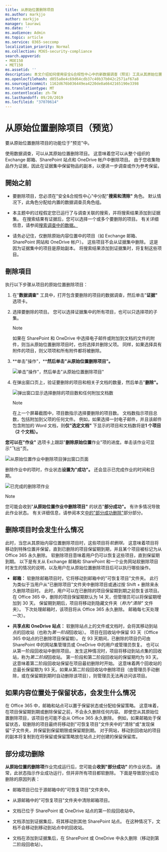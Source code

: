 ```yaml
---
title: 从原始位置删除项目
ms.author: markjjo
author: markjjo
manager: laurawi
ms.date: ''
ms.audience: Admin
ms.topic: article
ms.service: O365-seccomp
localization_priority: Normal
ms.collection: M365-security-compliance
search.appverid:
- MOE150
- MET150
ms.assetid: ''
description: 本文介绍如何使用安全&合规性中心中的新数据调查（预览）工具从其原始位置删除项目。
ms.openlocfilehash: d855a8e4c69d64cdb37c40b37b042c2571af67a8
ms.sourcegitcommit: 1162d676b036449ea4220de8a6642165190e3398
ms.translationtype: MT
ms.contentlocale: zh-TW
ms.lasthandoff: 09/20/2019
ms.locfileid: "37070614"
---
```

# <a name="delete-items-from-their-original-location-preview"></a>从原始位置删除项目（预览）

要从原始位置删除项目的功能位于"预览"中。

使用数据调查，可以从其原始位置删除项目。 这意味着您可以从整个组织的 Exchange 邮箱、SharePoint 站点和 OneDrive 帐户中删除项目。 由于您收集物品作为证据，因此在证据集中保留物品的副本，以便进一步调查或作为参考保留。

## <a name="before-you-begin"></a>開始之前

- 要删除项目，您必须在"安全&合规性中心"中分配"**搜索和清除"** 角色。 默认情况下，此角色分配给内置的数据调查员角色组。 

- 本主题中的过程假定您已运行了与调查关联的搜索，并将搜索结果添加到证据集。 在搜索结果有证据后，您可以选择一个或多个要删除的项目。 有关详细信息，请参阅[搜索调查中的数据。](search-for-data.md)

- 请务必记住，仅删除原始内容位置中的项目（如 Exchange 邮箱、SharePoint 网站和 OneDrive 帐户）。 这些项目不会从证据集中删除。 这是因为证据集中的项目是原始副本。 将搜索结果添加到证据集时，将复制这些项目。

## <a name="delete-items"></a>刪除項目

执行以下步骤从项目的原始位置删除项目：

1. 在"**数据调查"** 工具中，打开包含要删除的项目的数据调查，然后单击"**证据"** 选项卡。

2. 选择要删除的项目。 您可以选择证据集中的所有项目，也可以只选择项的子集。 

   > [!NOTE]
   > 如果在 SharePoint 和 OneDrive 中选择电子邮件或附加到文档的文件的附件，则当从原始位置删除项目时，也将选择并删除父项。 同样，如果选择具有附件的项目，则父项项和所有附件都将被删除。
 
2. **单击"操作"，****然后单击"从原始位置删除项目"。**

   ![单击"操作"，然后单击"从原始位置删除项目"](media/DataInvestigationsDeleteItems1.png)

3. 在弹出窗口页上，验证要删除的项目和相关子文档的数量，然后单击"**删除"。**

   ![弹出窗口显示选择删除的项目数和任何附加文档数](media/DataInvestigationsDeleteItems2.png)

   > [!NOTE]
   > 在上一个屏幕截图中，项目数指示选择要删除的项目数。 文档数指示项目总数，包括附加到父项的任何文件。 例如，如果选择一封电子邮件，并且该邮件包含附加的 Word 文档，则**仅"选定文档"** 下显示的项目和文档数将是**1 个项目（2 个文档）。**

**您可以在"作业"** 选项卡上跟踪"**删除原始位置**作业"项的进度。单击该作业可显示"飞出"页。 

![从原始位置作业中删除项目弹出窗口页面](media/DataInvestigationsDeleteItems3.png)

删除作业中的项时，作业状态**设置为"成功"。** 还会显示已完成作业的时间和日期。 

![已完成的删除项作业](media/DataInvestigationsDeleteItems4.png)

> [!NOTE]
> 您可能会收到"**从原始位置作业中删除项目"** 的状态"**部分成功"。** 有许多情况导致此作业状态。 有关详细信息，请参阅本文[中的"部分成功删除"](#partially-successful-deletions)部分部分。

## <a name="what-happens-when-you-delete-items"></a>删除项目时会发生什么情况

此时，当您从其原始内容位置删除项目时，这些项目将*软删除。* 这意味着项目将移动到特殊位置并保留，直到已删除的项目保留期到期，并且某个项目被标记为从 Office 365 永久删除。 软删除项目意味着用户仍可以恢复这些项目，直到保留期到期。 以下是有关从 Exchange 邮箱和 SharePoint 和一个业务网站软删除项目时发生的情况的说明，以及用户在从原始位置删除项目后可以执行哪些操作。

- **邮箱：** 软删除邮箱项目时，它将移动到邮箱中的"可恢复项目"文件夹。 此行为类似于当用户从"已删除项目"文件夹中删除项目或通过按 Shift + 删除来永久删除项目时。 此时，用户可以在已删除的项目保留期到期之前恢复该项目。 在 Office 365 中，删除的项目保留期默认为 14 天，但管理员可以将保留期增加到 30 天。 保留期到期后，项目将移动到隐藏文件夹（*称为"清除"* 文件夹）。 下次处理邮箱时，该项目将从 Office 365 永久删除。 邮箱每七天处理一次）。

- **共享点和 OneDrive 站点：** 软删除站点上的文件或文档时，会将其移动到站点的回收站（也称为*第一阶段*回收站）。 项目在回收站中保留 93 天（Office 365 中站点的已删除项目保留期）。 在 93 天期间，已删除的项目仍可由 SharePoint 中的网站集管理员或 OneDrive 中的用户或管理员恢复。 也可以从第一阶段回收站中删除项目。 发生这种情况时，项目将移动到站点集的回收站，称为*第二阶段*回收站。 第一阶段和第二阶段回收站的保留期均为 93 天。这意味着第二阶段回收站保留在项目最初删除时开始。 这意味着两个回收站的总最长保留期为 93 天。如果从第二阶段回收站中删除项目（由管理员手动删除，或在保留期到期时自动删除该项目），则管理员无法再访问该项目。

## <a name="what-happens-if-a-content-location-is-on-hold"></a>如果内容位置处于保留状态，会发生什么情况

在 Office 365 中，邮箱和站点可以置于保留状态或分配给保留策略。 这意味着，在项目保留期到期或删除保留之前，不会永久删除任何内容。 即使您从其原始位置删除项目，该项目也可能不会从 Office 365 永久删除。 例如，如果邮箱处于保留状态，软删除的项目最终将移动到"可恢复项目"文件夹中的"清除"或"发现保留"子文件夹，并保留到保留期限或保留期到期。 对于网站，移动到回收站的项目的副本将复制到在将保留或保留策略放在站点上时创建的保留保留库。

## <a name="partially-successful-deletions"></a>部分成功删除

**从原始位置的删除项**作业完成运行后，您可能会**收到"部分成功"** 的作业状态。 通常，此状态指示作业成功运行，但并非所有项目都软删除。 下面是导致部分成功删除的原因列表：

- 邮箱项目已位于源邮箱中的"可恢复项目"文件夹中。

- 从源邮箱中的"可恢复项目"文件夹中清除邮箱项目。

- 文档已位于 SharePoint 或 OneDrive 站点的第一阶段回收站中。

- 文档添加到证据集后，将其移动到其他 SharePoint 站点。 在这种情况下，文档不会移动到移动到站点中的回收站。

- 文档在添加到证据集后，在 SharePoint 或 OneDrive 中永久删除（移动到第二阶段回收站）。
